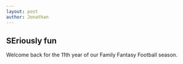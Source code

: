 ```yaml
---
layout: post
author: Jonathan
---
```

## SEriously fun
Welcome back for the 11th year of our Family Fantasy Football season. 

